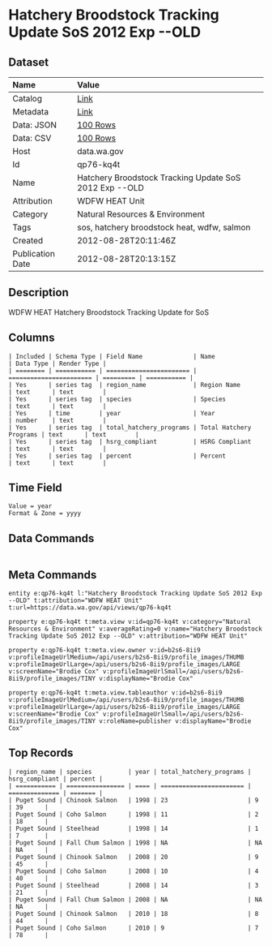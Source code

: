 # Hatchery Broodstock Tracking Update SoS 2012 Exp --OLD

## Dataset

| Name | Value |
| :--- | :---- |
| Catalog | [Link](https://catalog.data.gov/dataset/hatchery-broodstock-tracking-update-sos-2012-exp-old) |
| Metadata | [Link](https://data.wa.gov/api/views/qp76-kq4t) |
| Data: JSON | [100 Rows](https://data.wa.gov/api/views/qp76-kq4t/rows.json?max_rows=100) |
| Data: CSV | [100 Rows](https://data.wa.gov/api/views/qp76-kq4t/rows.csv?max_rows=100) |
| Host | data.wa.gov |
| Id | qp76-kq4t |
| Name | Hatchery Broodstock Tracking Update SoS 2012 Exp --OLD |
| Attribution | WDFW HEAT Unit |
| Category | Natural Resources & Environment |
| Tags | sos, hatchery broodstock heat, wdfw, salmon |
| Created | 2012-08-28T20:11:46Z |
| Publication Date | 2012-08-28T20:13:15Z |

## Description

WDFW HEAT Hatchery Broodstock Tracking Update for SoS

## Columns

```ls
| Included | Schema Type | Field Name              | Name                    | Data Type | Render Type |
| ======== | =========== | ======================= | ======================= | ========= | =========== |
| Yes      | series tag  | region_name             | Region Name             | text      | text        |
| Yes      | series tag  | species                 | Species                 | text      | text        |
| Yes      | time        | year                    | Year                    | number    | text        |
| Yes      | series tag  | total_hatchery_programs | Total Hatchery Programs | text      | text        |
| Yes      | series tag  | hsrg_compliant          | HSRG Compliant          | text      | text        |
| Yes      | series tag  | percent                 | Percent                 | text      | text        |
```

## Time Field

```ls
Value = year
Format & Zone = yyyy
```

## Data Commands

```ls
```

## Meta Commands

```ls
entity e:qp76-kq4t l:"Hatchery Broodstock Tracking Update SoS 2012 Exp --OLD" t:attribution="WDFW HEAT Unit" t:url=https://data.wa.gov/api/views/qp76-kq4t

property e:qp76-kq4t t:meta.view v:id=qp76-kq4t v:category="Natural Resources & Environment" v:averageRating=0 v:name="Hatchery Broodstock Tracking Update SoS 2012 Exp --OLD" v:attribution="WDFW HEAT Unit"

property e:qp76-kq4t t:meta.view.owner v:id=b2s6-8ii9 v:profileImageUrlMedium=/api/users/b2s6-8ii9/profile_images/THUMB v:profileImageUrlLarge=/api/users/b2s6-8ii9/profile_images/LARGE v:screenName="Brodie Cox" v:profileImageUrlSmall=/api/users/b2s6-8ii9/profile_images/TINY v:displayName="Brodie Cox"

property e:qp76-kq4t t:meta.view.tableauthor v:id=b2s6-8ii9 v:profileImageUrlMedium=/api/users/b2s6-8ii9/profile_images/THUMB v:profileImageUrlLarge=/api/users/b2s6-8ii9/profile_images/LARGE v:screenName="Brodie Cox" v:profileImageUrlSmall=/api/users/b2s6-8ii9/profile_images/TINY v:roleName=publisher v:displayName="Brodie Cox"
```

## Top Records

```ls
| region_name | species          | year | total_hatchery_programs | hsrg_compliant | percent | 
| =========== | ================ | ==== | ======================= | ============== | ======= | 
| Puget Sound | Chinook Salmon   | 1998 | 23                      | 9              | 39      | 
| Puget Sound | Coho Salmon      | 1998 | 11                      | 2              | 18      | 
| Puget Sound | Steelhead        | 1998 | 14                      | 1              | 7       | 
| Puget Sound | Fall Chum Salmon | 1998 | NA                      | NA             | NA      | 
| Puget Sound | Chinook Salmon   | 2008 | 20                      | 9              | 45      | 
| Puget Sound | Coho Salmon      | 2008 | 10                      | 4              | 40      | 
| Puget Sound | Steelhead        | 2008 | 14                      | 3              | 21      | 
| Puget Sound | Fall Chum Salmon | 2008 | NA                      | NA             | NA      | 
| Puget Sound | Chinook Salmon   | 2010 | 18                      | 8              | 44      | 
| Puget Sound | Coho Salmon      | 2010 | 9                       | 7              | 78      | 
```